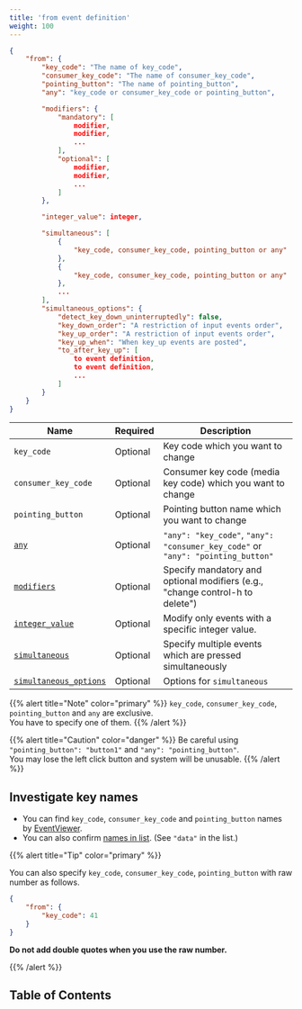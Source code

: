 ```yaml
---
title: 'from event definition'
weight: 100
---
```


```json
{
    "from": {
        "key_code": "The name of key_code",
        "consumer_key_code": "The name of consumer_key_code",
        "pointing_button": "The name of pointing_button",
        "any": "key_code or consumer_key_code or pointing_button",

        "modifiers": {
            "mandatory": [
                modifier,
                modifier,
                ...
            ],
            "optional": [
                modifier,
                modifier,
                ...
            ]
        },

        "integer_value": integer,

        "simultaneous": [
            {
                "key_code, consumer_key_code, pointing_button or any"
            },
            {
                "key_code, consumer_key_code, pointing_button or any"
            },
            ...
        ],
        "simultaneous_options": {
            "detect_key_down_uninterruptedly": false,
            "key_down_order": "A restriction of input events order",
            "key_up_order": "A restriction of input events order",
            "key_up_when": "When key_up events are posted",
            "to_after_key_up": [
                to event definition,
                to event definition,
                ...
            ]
        }
    }
}
```

| Name                                           | Required | Description                                                                     |
| ---------------------------------------------- | -------- | ------------------------------------------------------------------------------- |
| `key_code`                                     | Optional | Key code which you want to change                                               |
| `consumer_key_code`                            | Optional | Consumer key code (media key code) which you want to change                     |
| `pointing_button`                              | Optional | Pointing button name which you want to change                                   |
| [`any`](any/)                                  | Optional | `"any": "key_code"`, `"any": "consumer_key_code"` or `"any": "pointing_button"` |
| [`modifiers`](modifiers/)                      | Optional | Specify mandatory and optional modifiers (e.g., "change control-h to delete")   |
| [`integer_value`](integer-value/)              | Optional | Modify only events with a specific integer value.                               |
| [`simultaneous`](simultaneous/)                | Optional | Specify multiple events which are pressed simultaneously                        |
| [`simultaneous_options`](simultaneous-options) | Optional | Options for `simultaneous`                                                      |

{{% alert title="Note" color="primary" %}}
`key_code`, `consumer_key_code`, `pointing_button` and `any` are exclusive.<br />
You have to specify one of them.
{{% /alert %}}

{{% alert title="Caution" color="danger" %}}
Be careful using `"pointing_button": "button1"` and `"any": "pointing_button"`.<br />
You may lose the left click button and system will be unusable.
{{% /alert %}}

## Investigate key names

-   You can find `key_code`, `consumer_key_code` and `pointing_button` names by [EventViewer](../../../manual/operation/eventviewer/).
-   You can also confirm [names in list](https://github.com/pqrs-org/Karabiner-Elements/blob/main/src/apps/SettingsWindow/Resources/simple_modifications.json).
    (See `"data"` in the list.)

{{% alert title="Tip" color="primary" %}}

You can also specify `key_code`, `consumer_key_code`, `pointing_button` with raw number as follows.<br />

```json
{
    "from": {
        "key_code": 41
    }
}
```

**Do not add double quotes when you use the raw number.**

{{% /alert %}}

## Table of Contents
